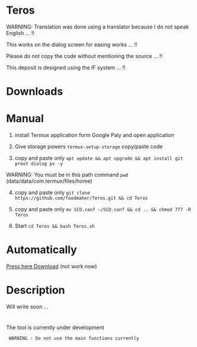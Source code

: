 Teros
=====
WARNING: Translation was done using a translator because I do not speak English ... !!

This works on the dialog screen for easing works ... !!

Please do not copy the code without mentioning the source ... !!

This deposit is designed using the IF system ... !!

Downloads
=========

# Manual

1. install Termux application form Google Paly and open application

2. Give storage powers ` termux-setup-storage ` copy/paste code
 
3. copy and paste only ` apt update && apt upgrade && apt install git proot dialog pv -y `

WARNING: You must be in this path command ` pwd `  (data/data/com.termux/files/home)

4. copy and paste only  ` git clone https://github.com/foodmaher/Teros.git && cd Teros `

5. copy and paste only  ` mv SCD.conf ~/SCD.conf && cd .. && chmod 777 -R Teros `

6. Start ` cd Teros && bash Teros.sh `

# Automatically

[Press here Download](https://www.google.com) (not work now)

Description
===========
Will write soon ...

#

The tool is currently under development

 
     WARNING : Do not use the main functions currently
